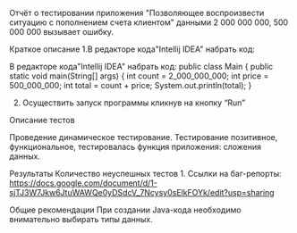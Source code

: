 Отчёт о тестировании приложения "Позволяющее воспроизвести ситуацию с пополнением счета клиентом"
 данными 2 000 000 000, 500 000 000 вызывает ошибку.

Краткое описание
1.В редакторе кода"Intellij IDEA" набрать код:

В редакторе кода"Intellij IDEA" набрать код:
 public class Main {
   public static void main(String[] args) {
       int count = 2_000_000_000;
       int price = 500_000_000;
       int total = count + price;
       System.out.println(total);
   }

2. Осуществить запуск программы кликнув на кнопку “Run”


Описание тестов

Проведение динамическое тестирование. Тестирование позитивное, функциональное, тестировалась функция приложения: сложения данных.


Результаты
Количество неуспешных тестов 1.
Ссылки на баг-репорты: https://docs.google.com/document/d/1-sjTJ3W7Jkw6JtuWAWQe0yDSdcV_7Ncysy0sElkFOYk/edit?usp=sharing

Общие рекомендации
При создании Java-кода необходимо внимательно выбирать типы данных. 